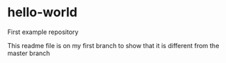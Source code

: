 hello-world
===========

First example repository

This readme file is on my first branch to show that it is different from the master branch
